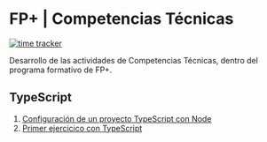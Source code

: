 # FP+ | Competencias Técnicas

[![time tracker](https://wakatime.com/badge/github/iremaru/fpplus_ct.svg)](https://wakatime.com/badge/github/iremaru/fpplus_ct)

Desarrollo de las actividades de Competencias Técnicas, dentro del programa formativo de FP+.

## TypeScript

1. [Configuración de un proyecto TypeScript con Node](wiki/TypeScript_clase1.md)
2. [Primer ejercicico con TypeScript](wiki/TypeScript_Clase2.md)
